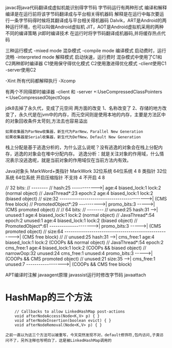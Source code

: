 javac将java代码翻译成虚拟机能识别得字节码
字节码运行有两种形式
    编译和解释
    编译是在运行前将该字节码翻译成与平台相关得机器码
    解释是在运行中每次要运行一条字节码得时候将其翻译成与平台相关得机器码
Dalvik，ART是Android的两种运行环境，也可以叫做Android虚拟机 JIT，AOT是Android虚拟机采用的两种不同的编译策略
jit即时编译技术
    在运行时将字节码翻译成机器码,并将缓存热点代码

三种运行模式
    -mixed mode         混杂模式
    -compile mode       编译模式    启动费时，运行流畅
    -interpreted mode   解释模式    启动快速，运行费时
混杂模式中使用了C1和C2两种即时编译器
    C1使用保守得优化模式
    C2使用激进得优化模式
-client使用C1
-server使用C2

-Xint   所有代码都解释执行
-Xcomp

有两个不同得即时编译器
    -client 和 -server
+:UseCompressedClassPointers
+:UseCompressedObjectOops

jdk8去掉了永久代，变成了元空间
两方面的改变
    1、名称改变了
    2、存储的地方改变了，永久代是在jvm中的内存，而元空间则是使用本地的内存，主要是方法区中的对象回收条件太苛刻,方法去也容易溢出


    如果收集器为ParNew收集器，新生代为ParNew，Parallel New Generation
    如果收集器是Serial收集器，新生代为DefNew，Default New Generation

栈上分配是基于逃逸分析的，为什么这么说呢？没有逃逸的对象会在栈上分配内存，逃逸的对象会在堆中分配内存。
逃逸分析：就是关注对象的作用域，什么情况表示没逃逸呢，就是当前对象的作用域仅在当前方法内有效。


Java对象头
MarkWord+类指针
MarkWork
32位系统   64位系统
4           8
类指针
            32位系统       64位系统
开启压缩指针   不支持             4
不开启        4             8

//  32 bits:
//  --------
//             hash:25 ------------>| age:4    biased_lock:1 lock:2 (normal object)
//             JavaThread*:23 epoch:2 age:4    biased_lock:1 lock:2 (biased object)
//             size:32 ------------------------------------------>| (CMS free block)
//             PromotedObject*:29 ---------->| promo_bits:3 ----->| (CMS promoted object)
//
//  64 bits:
//  --------
//  unused:25 hash:31 -->| unused:1   age:4    biased_lock:1 lock:2 (normal object)
//  JavaThread*:54 epoch:2 unused:1   age:4    biased_lock:1 lock:2 (biased object)
//  PromotedObject*:61 --------------------->| promo_bits:3 ----->| (CMS promoted object)
//  size:64 ----------------------------------------------------->| (CMS free block)
//
//  unused:25 hash:31 -->| cms_free:1 age:4    biased_lock:1 lock:2 (COOPs && normal object)
//  JavaThread*:54 epoch:2 cms_free:1 age:4    biased_lock:1 lock:2 (COOPs && biased object)
//  narrowOop:32 unused:24 cms_free:1 unused:4 promo_bits:3 ----->| (COOPs && CMS promoted object)
//  unused:21 size:35 -->| cms_free:1 unused:7 ------------------>| (COOPs && CMS free block)

APT编译时注解
javaagent原理
javassist运行时修改字节码
javaattach





# HashMap的三个方法
```
	// Callbacks to allow LinkedHashMap post-actions
    void afterNodeAccess(Node<K,V> p) { }
    void afterNodeInsertion(boolean evict) { }
    void afterNodeRemoval(Node<K,V> p) { }
```
	之前一直以为这三个方法可以被重写，今天突然发现不对，default修饰符,包内访问,子类访问不了，另外注释也写明白了，这是被LinkedHashMap调用的